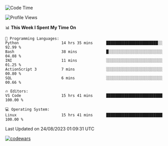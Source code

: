 <!--START_SECTION:waka-->
![Code Time](http://img.shields.io/badge/Code%20Time-313%20hrs%2028%20mins-blue)

![Profile Views](http://img.shields.io/badge/Profile%20Views-2-blue)

📊 **This Week I Spent My Time On** 

```text
💬 Programming Languages: 
Python                   14 hrs 35 mins      ███████████████████████░░   92.99 % 
Bash                     38 mins             █░░░░░░░░░░░░░░░░░░░░░░░░   04.08 % 
INI                      11 mins             ░░░░░░░░░░░░░░░░░░░░░░░░░   01.25 % 
ActionScript 3           7 mins              ░░░░░░░░░░░░░░░░░░░░░░░░░   00.80 % 
SQL                      6 mins              ░░░░░░░░░░░░░░░░░░░░░░░░░   00.66 % 

🔥 Editors: 
VS Code                  15 hrs 41 mins      █████████████████████████   100.00 % 

💻 Operating System: 
Linux                    15 hrs 41 mins      █████████████████████████   100.00 % 
```


 Last Updated on 24/08/2023 01:09:31 UTC
<!--END_SECTION:waka-->
[![codewars](https://www.codewars.com/users/Delitel/badges/large)](https://www.codewars.com/users/Delitel)   
